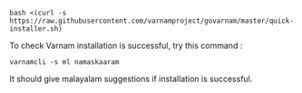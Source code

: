 ```
bash <(curl -s https://raw.githubusercontent.com/varnamproject/govarnam/master/quick-installer.sh)
```

<p>To check Varnam installation is successful, try this command :</p>
  
```
varnamcli -s ml namaskaaram
```
  
  <p>It should give malayalam suggestions if installation is successful.

</p>
